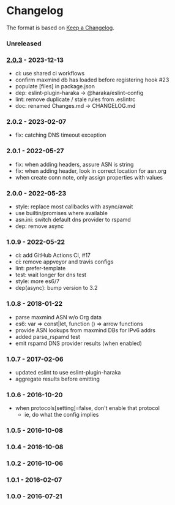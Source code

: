 # Changelog

The format is based on [Keep a Changelog](https://keepachangelog.com/).

### Unreleased

### [2.0.3] - 2023-12-13

- ci: use shared ci workflows
- confirm maxmind db has loaded before registering hook #23
- populate [files] in package.json
- dep: eslint-plugin-haraka -> @haraka/eslint-config
- lint: remove duplicate / stale rules from .eslintrc
- doc: renamed Changes.md -> CHANGELOG.md

### 2.0.2 - 2023-02-07

- fix: catching DNS timeout exception

### 2.0.1 - 2022-05-27

- fix: when adding headers, assure ASN is string
- fix: when adding header, look in correct location for asn.org
- when create conn note, only assign properties with values

### 2.0.0 - 2022-05-23

- style: replace most callbacks with async/await
- use builtin/promises where available
- asn.ini: switch default dns provider to rspamd
- dep: remove async

### 1.0.9 - 2022-05-22

- ci: add GitHub Actions CI, #17
- ci: remove appveyor and travis configs
- lint: prefer-template
- test: wait longer for dns test
- style: more es6/7
- dep(async): bump version to 3.2

### 1.0.8 - 2018-01-22

- parse maxmind ASN w/o Org data
- es6: var => const|let, function () => arrow functions
- provide ASN lookups from maxmind DBs for IPv6 addrs
- added parse_rspamd test
- emit rspamd DNS provider results (when enabled)

### 1.0.7 - 2017-02-06

- updated eslint to use eslint-plugin-haraka
- aggregate results before emitting

### 1.0.6 - 2016-10-20

- when protocols[setting]=false, don't enable that protocol
  - ie, do what the config implies

### 1.0.5 - 2016-10-08

### 1.0.4 - 2016-10-08

### 1.0.2 - 2016-10-06

### 1.0.1 - 2016-02-07

### 1.0.0 - 2016-07-21

[1.0.9]: https://github.com/haraka/haraka-plugin-asn/releases/tag/v1.0.9
[2.0.0]: https://github.com/haraka/haraka-plugin-asn/releases/tag/v2.0.0
[2.0.1]: https://github.com/haraka/haraka-plugin-asn/releases/tag/2.0.1
[2.0.2]: https://github.com/haraka/haraka-plugin-asn/releases/tag/v2.0.2
[2.0.3]: https://github.com/haraka/haraka-plugin-asn/releases/tag/2.0.3

